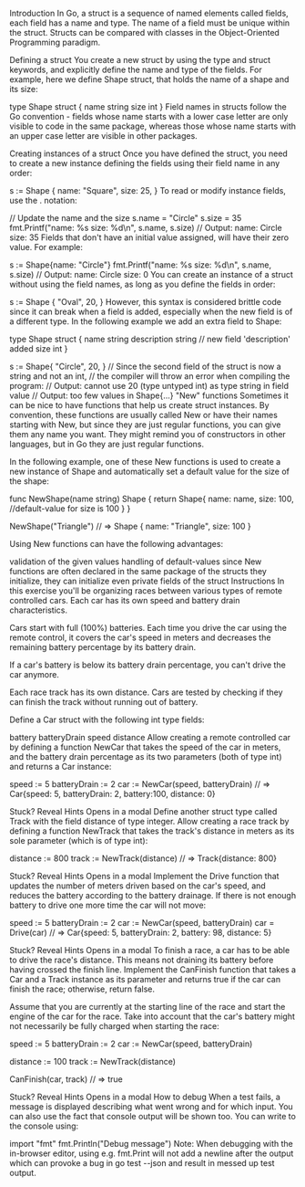 Introduction
In Go, a struct is a sequence of named elements called fields, each field has a name and type. The name of a field must be unique within the struct. Structs can be compared with classes in the Object-Oriented Programming paradigm.

Defining a struct
You create a new struct by using the type and struct keywords, and explicitly define the name and type of the fields. For example, here we define Shape struct, that holds the name of a shape and its size:

type Shape struct {
    name string
    size int
}
Field names in structs follow the Go convention - fields whose name starts with a lower case letter are only visible to code in the same package, whereas those whose name starts with an upper case letter are visible in other packages.

Creating instances of a struct
Once you have defined the struct, you need to create a new instance defining the fields using their field name in any order:

s := Shape {
    name: "Square",
    size: 25,
}
To read or modify instance fields, use the . notation:

// Update the name and the size
s.name = "Circle"
s.size = 35
fmt.Printf("name: %s size: %d\n", s.name, s.size)
// Output: name: Circle size: 35
Fields that don't have an initial value assigned, will have their zero value. For example:

s := Shape{name: "Circle"}
fmt.Printf("name: %s size: %d\n", s.name, s.size)
// Output: name: Circle size: 0
You can create an instance of a struct without using the field names, as long as you define the fields in order:

s := Shape {
	"Oval",
	20,
}
However, this syntax is considered brittle code since it can break when a field is added, especially when the new field is of a different type. In the following example we add an extra field to Shape:

type Shape struct {
	name        string
	description string // new field 'description' added
	size        int
}

s := Shape{
    "Circle",
    20,
}
// Since the second field of the struct is now a string and not an int,
// the compiler will throw an error when compiling the program:
// Output: cannot use 20 (type untyped int) as type string in field value
// Output: too few values in Shape{...}
"New" functions
Sometimes it can be nice to have functions that help us create struct instances. By convention, these functions are usually called New or have their names starting with New, but since they are just regular functions, you can give them any name you want. They might remind you of constructors in other languages, but in Go they are just regular functions.

In the following example, one of these New functions is used to create a new instance of Shape and automatically set a default value for the size of the shape:

func NewShape(name string) Shape {
	return Shape{
		name: name,
		size: 100, //default-value for size is 100
	}
}

NewShape("Triangle")
// => Shape { name: "Triangle", size: 100 }

Using New functions can have the following advantages:

validation of the given values
handling of default-values
since New functions are often declared in the same package of the structs they initialize, they can initialize even private fields of the struct
Instructions
In this exercise you'll be organizing races between various types of remote controlled cars. Each car has its own speed and battery drain characteristics.

Cars start with full (100%) batteries. Each time you drive the car using the remote control, it covers the car's speed in meters and decreases the remaining battery percentage by its battery drain.

If a car's battery is below its battery drain percentage, you can't drive the car anymore.

Each race track has its own distance. Cars are tested by checking if they can finish the track without running out of battery.

Define a Car struct with the following int type fields:

battery
batteryDrain
speed
distance
Allow creating a remote controlled car by defining a function NewCar that takes the speed of the car in meters, and the battery drain percentage as its two parameters (both of type int) and returns a Car instance:

speed := 5
batteryDrain := 2
car := NewCar(speed, batteryDrain)
// => Car{speed: 5, batteryDrain: 2, battery:100, distance: 0}

Stuck? Reveal Hints
Opens in a modal
Define another struct type called Track with the field distance of type integer. Allow creating a race track by defining a function NewTrack that takes the track's distance in meters as its sole parameter (which is of type int):

distance := 800
track := NewTrack(distance)
// => Track{distance: 800}

Stuck? Reveal Hints
Opens in a modal
Implement the Drive function that updates the number of meters driven based on the car's speed, and reduces the battery according to the battery drainage. If there is not enough battery to drive one more time the car will not move:

speed := 5
batteryDrain := 2
car := NewCar(speed, batteryDrain)
car = Drive(car)
// => Car{speed: 5, batteryDrain: 2, battery: 98, distance: 5}

Stuck? Reveal Hints
Opens in a modal
To finish a race, a car has to be able to drive the race's distance. This means not draining its battery before having crossed the finish line. Implement the CanFinish function that takes a Car and a Track instance as its parameter and returns true if the car can finish the race; otherwise, return false.

Assume that you are currently at the starting line of the race and start the engine of the car for the race. Take into account that the car's battery might not necessarily be fully charged when starting the race:

speed := 5
batteryDrain := 2
car := NewCar(speed, batteryDrain)

distance := 100
track := NewTrack(distance)

CanFinish(car, track)
// => true

Stuck? Reveal Hints
Opens in a modal
How to debug
When a test fails, a message is displayed describing what went wrong and for which input. You can also use the fact that console output will be shown too. You can write to the console using:

import "fmt"
fmt.Println("Debug message")
Note: When debugging with the in-browser editor, using e.g. fmt.Print will not add a newline after the output which can provoke a bug in go test --json and result in messed up test output.